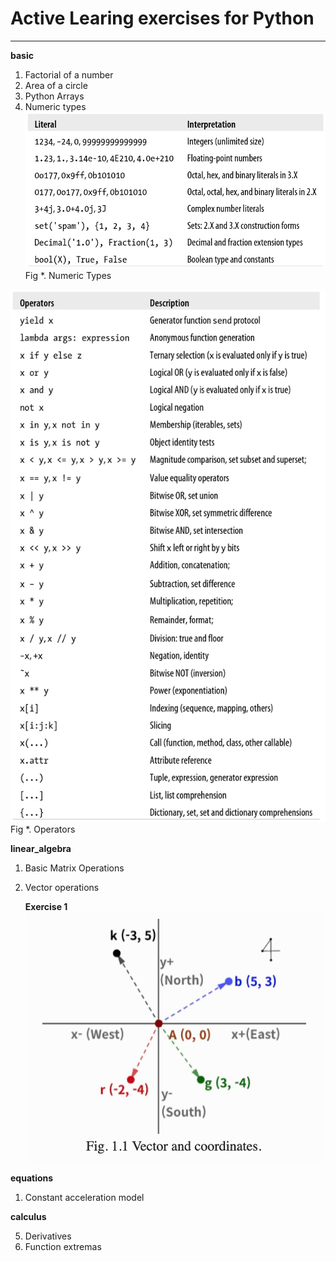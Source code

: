# Active Learing exercises for Python
---
**basic**

1. Factorial of a number
2. Area of a circle
6. Python Arrays 
14. Numeric types
![](img/numeric_types.png)
Fig *. Numeric Types

![](img/expressions.png)
Fig *. Operators

**linear_algebra**

1. Basic Matrix Operations
2. Vector operations
   
   **Exercise 1**
![](./img/8_1.png)

**equations**

1. Constant acceleration model

**calculus**

5. Derivatives
15. Function extremas